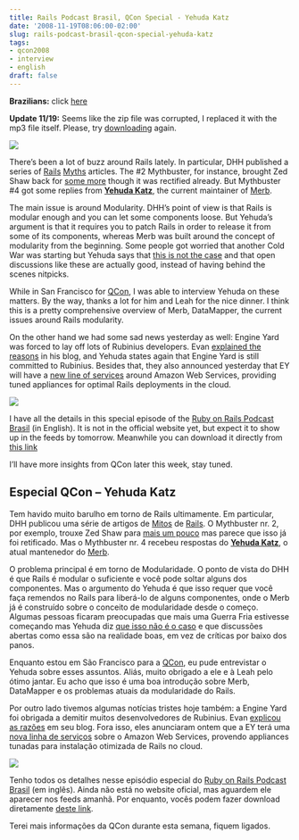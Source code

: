 ```yaml
---
title: Rails Podcast Brasil, QCon Special - Yehuda Katz
date: '2008-11-19T08:06:00-02:00'
slug: rails-podcast-brasil-qcon-special-yehuda-katz
tags:
- qcon2008
- interview
- english
draft: false
---
```


 **Brazilians:** click [here](/2008/11/19/rails-podcast-brasil-qcon-special-yehuda-katz#yehuda-katz)

**Update 11/19:** Seems like the zip file was corrupted, I replaced it with the mp3 file itself. Please, try [downloading](/files/yehuda_katz.mp3) again.

 ![](http://s3.amazonaws.com/akitaonrails/assets/2008/11/19/2607470367_71de8a30d3.jpg)

There’s been a lot of buzz around Rails lately. In particular, DHH published a series of [Rails](http://www.loudthinking.com/posts/31-myth-2-rails-is-expected-to-crash-400-timesday) [Myths](http://www.loudthinking.com/posts/33-myth-4-rails-is-a-monolith) articles. The #2 Mythbuster, for instance, brought Zed Shaw back for [some more](http://www.zedshaw.com/blog/2008-11-13.html) though it was rectified already. But Mythbuster #4 got some replies from [**Yehuda Katz**](http://yehudakatz.com/2008/11/15/mythbusting-rails-is-not-a-monolith/), the current maintainer of [Merb](http://merbist.com/2008/11/15/rails-vs-merb-drama/).

The main issue is around Modularity. DHH’s point of view is that Rails is modular enough and you can let some components loose. But Yehuda’s argument is that it requires you to patch Rails in order to release it from some of its components, whereas Merb was built around the concept of modularity from the beginning. Some people got worried that another Cold War was starting but Yehuda says that [this is not the case](http://yehudakatz.com/2008/11/16/mythbusting-we-agree-ruby-is-awesome/) and that open discussions like these are actually good, instead of having behind the scenes nitpicks.

While in San Francisco for [QCon](http://qconsf.com/sf2008), I was able to interview Yehuda on these matters. By the way, thanks a lot for him and Leah for the nice dinner. I think this is a pretty comprehensive overview of Merb, DataMapper, the current issues around Rails modularity.

On the other hand we had some sad news yesterday as well: Engine Yard was forced to lay off lots of Rubinius developers. Evan [explained the reasons](http://blog.fallingsnow.net/2008/11/18/a-sad-day/) in his blog, and Yehuda states again that Engine Yard is still committed to Rubinius. Besides that, they also announced yesterday that EY will have a [new line of services](http://brainspl.at/articles/2008/11/18/ruby-deployment-and-engine-yard-as-a-service) around Amazon Web Services, providing tuned appliances for optimal Rails deployments in the cloud.

[![](http://s3.amazonaws.com/akitaonrails/assets/2008/11/19/podcast-icon-180x180.jpg)](/files/yehuda_katz.mp3) 

I have all the details in this special episode of the [Ruby on Rails Podcast Brasil](http://podcast.rubyonrails.pro.br) (in English). It is not in the official website yet, but expect it to show up in the feeds by tomorrow. Meanwhile you can download it directly from [this link](/files/yehuda_katz.mp3)

I’ll have more insights from QCon later this week, stay tuned.


## Especial QCon – Yehuda Katz

Tem havido muito barulho em torno de Rails ultimamente. Em particular, DHH publicou uma série de artigos de [Mitos](http://www.loudthinking.com/posts/31-myth-2-rails-is-expected-to-crash-400-timesday) de [Rails](http://www.loudthinking.com/posts/33-myth-4-rails-is-a-monolith). O Mythbuster nr. 2, por exemplo, trouxe Zed Shaw para [mais um pouco](http://www.zedshaw.com/blog/2008-11-13.html) mas parece que isso já foi retificado. Mas o Mythbuster nr. 4 recebeu respostas do [**Yehuda Katz**](http://yehudakatz.com/2008/11/15/mythbusting-rails-is-not-a-monolith/), o atual mantenedor do [Merb](http://merbist.com/2008/11/15/rails-vs-merb-drama/).

O problema principal é em torno de Modularidade. O ponto de vista do DHH é que Rails é modular o suficiente e você pode soltar alguns dos componentes. Mas o argumento do Yehuda é que isso requer que você faça remendos no Rails para liberá-lo de alguns componentes, onde o Merb já é construído sobre o conceito de modularidade desde o começo. Algumas pessoas ficaram preocupadas que mais uma Guerra Fria estivesse começando mas Yehuda diz [que isso não é o caso](http://yehudakatz.com/2008/11/16/mythbusting-we-agree-ruby-is-awesome/) e que discussões abertas como essa são na realidade boas, em vez de críticas por baixo dos panos.

Enquanto estou em São Francisco para a [QCon](http://qconsf.com/sf2008), eu pude entrevistar o Yehuda sobre esses assuntos. Aliás, muito obrigado a ele e à Leah pelo ótimo jantar. Eu acho que isso é uma boa introdução sobre Merb, DataMapper e os problemas atuais da modularidade do Rails.

Por outro lado tivemos algumas notícias tristes hoje também: a Engine Yard foi obrigada a demitir muitos desenvolvedores de Rubinius. Evan [explicou as razões](http://blog.fallingsnow.net/2008/11/18/a-sad-day/) em seu blog. Fora isso, eles anunciaram ontem que a EY terá uma [nova linha de serviços](http://brainspl.at/articles/2008/11/18/ruby-deployment-and-engine-yard-as-a-service) sobre o Amazon Web Services, provendo appliances tunadas para instalação otimizada de Rails no cloud.

[![](http://s3.amazonaws.com/akitaonrails/assets/2008/11/19/podcast-icon-180x180.jpg)](/files/yehuda_katz.mp3) 

Tenho todos os detalhes nesse episódio especial do [Ruby on Rails Podcast Brasil](http://podcast.rubyonrails.pro.br) (em inglês). Ainda não está no website oficial, mas aguardem ele aparecer nos feeds amanhã. Por enquanto, vocês podem fazer download diretamente [deste link](/files/yehuda_katz.mp3).

Terei mais informações da QCon durante esta semana, fiquem ligados.


